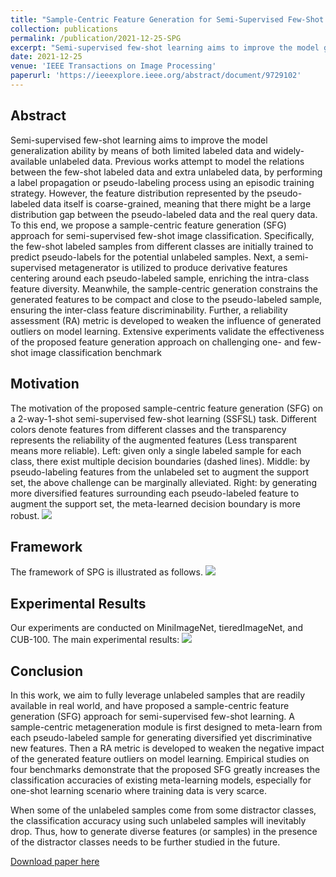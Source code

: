 ```yaml
---
title: "Sample-Centric Feature Generation for Semi-Supervised Few-Shot Learning"
collection: publications
permalink: /publication/2021-12-25-SPG
excerpt: "Semi-supervised few-shot learning aims to improve the model generalization ability by means of both limited labeled data and widely-available unlabeled data. Previous works attempt to model the relations between the few-shot labeled data and extra unlabeled data, by performing a label propagation or pseudo-labeling process using an episodic training strategy. However, the feature distribution represented by the pseudo-labeled data itself is coarse-grained, meaning that there might be a large distribution gap between the pseudo-labeled data and the real query data. To this end, we propose a sample-centric feature generation (SFG) approach for semi-supervised few-shot image classification. Specifically, the few-shot labeled samples from different classes are initially trained to predict pseudo-labels for the potential unlabeled samples. Next, a semi-supervised metagenerator is utilized to produce derivative features centering around each pseudo-labeled sample, enriching the intra-class feature diversity. Meanwhile, the sample-centric generation constrains the generated features to be compact and close to the pseudo-labeled sample, ensuring the inter-class feature discriminability. Further, a reliability assessment (RA) metric is developed to weaken the influence of generated outliers on model learning. Extensive experiments validate the effectiveness of the proposed feature generation approach on challenging one- and few-shot image classification benchmark"
date: 2021-12-25
venue: 'IEEE Transactions on Image Processing'
paperurl: 'https://ieeexplore.ieee.org/abstract/document/9729102'
---
```


## Abstract
Semi-supervised few-shot learning aims to improve the model generalization ability by means of both limited labeled data and widely-available unlabeled data. Previous works attempt to model the relations between the few-shot labeled data and extra unlabeled data, by performing a label propagation or pseudo-labeling process using an episodic training strategy. However, the feature distribution represented by the pseudo-labeled data itself is coarse-grained, meaning that there might be a large distribution gap between the pseudo-labeled data and the real query data. To this end, we propose a sample-centric feature generation (SFG) approach for semi-supervised few-shot image classification. Specifically, the few-shot labeled samples from different classes are initially trained to predict pseudo-labels for the potential unlabeled samples. Next, a semi-supervised metagenerator is utilized to produce derivative features centering around each pseudo-labeled sample, enriching the intra-class feature diversity. Meanwhile, the sample-centric generation constrains the generated features to be compact and close to the pseudo-labeled sample, ensuring the inter-class feature discriminability. Further, a reliability assessment (RA) metric is developed to weaken the influence of generated outliers on model learning. Extensive experiments validate the effectiveness of the proposed feature generation approach on challenging one- and few-shot image classification benchmark


## Motivation
The motivation of the proposed sample-centric feature generation (SFG) on a 2-way-1-shot semi-supervised few-shot learning (SSFSL) task. Different colors denote features from different classes and the transparency represents the reliability of the augmented features (Less transparent means more reliable). Left: given only a single labeled sample for each class, there exist multiple decision boundaries (dashed lines). Middle: by pseudo-labeling features from the unlabeled set to augment the support set, the above challenge can be marginally alleviated. Right: by generating more diversified features surrounding each pseudo-labeled feature to augment the support set, the meta-learned decision boundary is more robust.
<img src='/images/SPG-motivation.png'>

## Framework
The framework of SPG is illustrated as follows.
<img src='/images/SPG-framework.png'>

## Experimental Results
Our experiments are conducted on MiniImageNet, tieredImageNet, and CUB-100. The main experimental results:
<img src='/images/SPG-exp.png'>

## Conclusion
In this work, we aim to fully leverage unlabeled samples that are readily available in real world, and have proposed a sample-centric feature generation (SFG) approach for semi-supervised few-shot learning. A sample-centric metageneration module is first designed to meta-learn from each pseudo-labeled sample for generating diversified yet discriminative new features. Then a RA metric is developed to weaken the negative impact of the generated feature outliers on model learning. Empirical studies on four benchmarks demonstrate that the proposed SFG greatly increases the classification accuracies of existing meta-learning models, especially for one-shot learning scenario where training data is very scarce. 

When some of the unlabeled samples come from some distractor classes, the classification accuracy using such unlabeled samples will inevitably drop. Thus, how to generate diverse features (or samples) in the presence of the distractor classes needs to be further studied in the future.


[Download paper here](https://ieeexplore.ieee.org/abstract/document/9729102)

